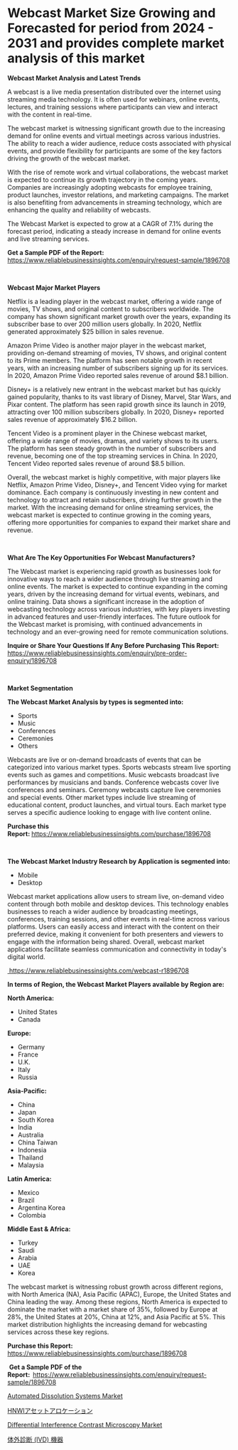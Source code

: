 <p><h1>Webcast Market Size Growing and Forecasted for period from 2024 - 2031 and provides complete market analysis of this market</h1></p><p><strong>Webcast Market Analysis and Latest Trends</strong></p>
<p><p>A webcast is a live media presentation distributed over the internet using streaming media technology. It is often used for webinars, online events, lectures, and training sessions where participants can view and interact with the content in real-time.</p><p>The webcast market is witnessing significant growth due to the increasing demand for online events and virtual meetings across various industries. The ability to reach a wider audience, reduce costs associated with physical events, and provide flexibility for participants are some of the key factors driving the growth of the webcast market.</p><p>With the rise of remote work and virtual collaborations, the webcast market is expected to continue its growth trajectory in the coming years. Companies are increasingly adopting webcasts for employee training, product launches, investor relations, and marketing campaigns. The market is also benefiting from advancements in streaming technology, which are enhancing the quality and reliability of webcasts.</p><p>The Webcast Market is expected to grow at a CAGR of 7.1% during the forecast period, indicating a steady increase in demand for online events and live streaming services.</p></p>
<p><strong>Get a Sample PDF of the Report:&nbsp;</strong> <a href="https://www.reliablebusinessinsights.com/enquiry/request-sample/1896708">https://www.reliablebusinessinsights.com/enquiry/request-sample/1896708</a></p>
<p>&nbsp;</p>
<p><strong>Webcast Major Market Players</strong></p>
<p><p>Netflix is a leading player in the webcast market, offering a wide range of movies, TV shows, and original content to subscribers worldwide. The company has shown significant market growth over the years, expanding its subscriber base to over 200 million users globally. In 2020, Netflix generated approximately $25 billion in sales revenue.</p><p>Amazon Prime Video is another major player in the webcast market, providing on-demand streaming of movies, TV shows, and original content to its Prime members. The platform has seen notable growth in recent years, with an increasing number of subscribers signing up for its services. In 2020, Amazon Prime Video reported sales revenue of around $8.1 billion.</p><p>Disney+ is a relatively new entrant in the webcast market but has quickly gained popularity, thanks to its vast library of Disney, Marvel, Star Wars, and Pixar content. The platform has seen rapid growth since its launch in 2019, attracting over 100 million subscribers globally. In 2020, Disney+ reported sales revenue of approximately $16.2 billion.</p><p>Tencent Video is a prominent player in the Chinese webcast market, offering a wide range of movies, dramas, and variety shows to its users. The platform has seen steady growth in the number of subscribers and revenue, becoming one of the top streaming services in China. In 2020, Tencent Video reported sales revenue of around $8.5 billion.</p><p>Overall, the webcast market is highly competitive, with major players like Netflix, Amazon Prime Video, Disney+, and Tencent Video vying for market dominance. Each company is continuously investing in new content and technology to attract and retain subscribers, driving further growth in the market. With the increasing demand for online streaming services, the webcast market is expected to continue growing in the coming years, offering more opportunities for companies to expand their market share and revenue.</p></p>
<p>&nbsp;</p>
<p><strong>What Are The Key Opportunities For Webcast Manufacturers?</strong></p>
<p><p>The Webcast market is experiencing rapid growth as businesses look for innovative ways to reach a wider audience through live streaming and online events. The market is expected to continue expanding in the coming years, driven by the increasing demand for virtual events, webinars, and online training. Data shows a significant increase in the adoption of webcasting technology across various industries, with key players investing in advanced features and user-friendly interfaces. The future outlook for the Webcast market is promising, with continued advancements in technology and an ever-growing need for remote communication solutions.</p></p>
<p><strong>Inquire or Share Your Questions If Any Before Purchasing This Report:</strong> <a href="https://www.reliablebusinessinsights.com/enquiry/pre-order-enquiry/1896708">https://www.reliablebusinessinsights.com/enquiry/pre-order-enquiry/1896708</a></p>
<p>&nbsp;</p>
<p><strong>Market Segmentation</strong></p>
<p><strong>The Webcast Market Analysis by types is segmented into:</strong></p>
<p><ul><li>Sports</li><li>Music</li><li>Conferences</li><li>Ceremonies</li><li>Others</li></ul></p>
<p><p>Webcasts are live or on-demand broadcasts of events that can be categorized into various market types. Sports webcasts stream live sporting events such as games and competitions. Music webcasts broadcast live performances by musicians and bands. Conference webcasts cover live conferences and seminars. Ceremony webcasts capture live ceremonies and special events. Other market types include live streaming of educational content, product launches, and virtual tours. Each market type serves a specific audience looking to engage with live content online.</p></p>
<p><strong>Purchase this Report:&nbsp;</strong><a href="https://www.reliablebusinessinsights.com/purchase/1896708">https://www.reliablebusinessinsights.com/purchase/1896708</a></p>
<p>&nbsp;</p>
<p><strong>The Webcast Market Industry Research by Application is segmented into:</strong></p>
<p><ul><li>Mobile</li><li>Desktop</li></ul></p>
<p><p>Webcast market applications allow users to stream live, on-demand video content through both mobile and desktop devices. This technology enables businesses to reach a wider audience by broadcasting meetings, conferences, training sessions, and other events in real-time across various platforms. Users can easily access and interact with the content on their preferred device, making it convenient for both presenters and viewers to engage with the information being shared. Overall, webcast market applications facilitate seamless communication and connectivity in today's digital world.</p></p>
<p><a href="https://www.reliablebusinessinsights.com/webcast-r1896708">&nbsp;https://www.reliablebusinessinsights.com/webcast-r1896708</a></p>
<p><strong>In terms of Region, the Webcast Market Players available by Region are:</strong></p>
<p>
    <p> <strong> North America: </strong>
        <ul>
            <li>United States</li>
            <li>Canada</li>
        </ul>
        </p> 
    <p> <strong> Europe: </strong>
        <ul>
            <li>Germany</li>
            <li>France</li>
            <li>U.K.</li>
            <li>Italy</li>
            <li>Russia</li>
        </ul>
        </p> 
    <p> <strong> Asia-Pacific: </strong>
        <ul>
            <li>China</li>
            <li>Japan</li>
            <li>South Korea</li>
            <li>India</li>
            <li>Australia</li>
            <li>China Taiwan</li>
            <li>Indonesia</li>
            <li>Thailand</li>
            <li>Malaysia</li>
        </ul>
        </p> 
    <p> <strong> Latin America: </strong>
        <ul>
            <li>Mexico</li>
            <li>Brazil</li>
            <li>Argentina Korea</li>
            <li>Colombia</li>
        </ul>
        </p> 
    <p> <strong> Middle East & Africa: </strong>
        <ul>
            <li>Turkey</li>
            <li>Saudi</li>
            <li>Arabia</li>
            <li>UAE</li>
            <li>Korea</li>
        </ul>
    </p>
    </p>
<p><p>The webcast market is witnessing robust growth across different regions, with North America (NA), Asia Pacific (APAC), Europe, the United States and China leading the way. Among these regions, North America is expected to dominate the market with a market share of 35%, followed by Europe at 28%, the United States at 20%, China at 12%, and Asia Pacific at 5%. This market distribution highlights the increasing demand for webcasting services across these key regions.</p></p>
<p><strong>Purchase this Report: </strong><a href="https://www.reliablebusinessinsights.com/purchase/1896708">https://www.reliablebusinessinsights.com/purchase/1896708</a></p>
<p>&nbsp;<strong>Get a Sample PDF of the Report:&nbsp;&nbsp;</strong><a href="https://www.reliablebusinessinsights.com/enquiry/request-sample/1896708">https://www.reliablebusinessinsights.com/enquiry/request-sample/1896708</a></p>
<p><strong></strong></p>
<p><p><a href="https://github.com/khkjaxbn36/Market-Research-Report-List-1/blob/main/automated-dissolution-systems-market.md">Automated Dissolution Systems Market</a></p><p><a href="https://github.com/tubbs463/Market-Research-Report-List-2/blob/main/7659840181524.md">HNWIアセットアロケーション</a></p><p><a href="https://github.com/sosoelmasry38/Market-Research-Report-List-1/blob/main/differential-interference-contrast-microscopy-market.md">Differential Interference Contrast Microscopy Market</a></p><p><a href="https://github.com/LeoraEber/Market-Research-Report-List-1/blob/main/2756311181525.md">体外診断 (IVD) 機器</a></p></p>